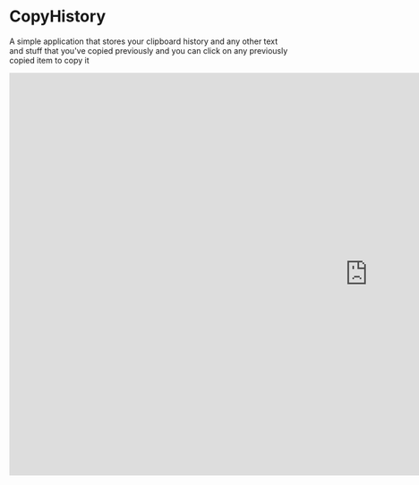 # CopyHistory

A simple application that stores your clipboard history and any other text and stuff that you've copied previously and you can click on any previously copied item to
copy it

<iframe width="1280" height="720" src="https://www.youtube.com/embed/mIemLczy_0o" title="C# Simple CopyHistory Application (Old Video)" frameborder="0" allow="accelerometer; autoplay; clipboard-write; encrypted-media; gyroscope; picture-in-picture; web-share" allowfullscreen></iframe>
